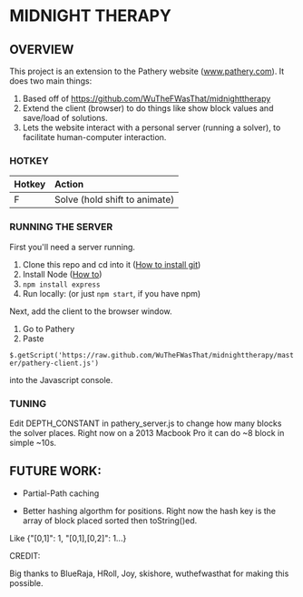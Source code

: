 # MIDNIGHT THERAPY #

<!--
## TABLE OF CONTENTS ##
* [OVERVIEW]
* [FEATURES]
* [INSTRUCTIONS]
* [KNOWN ISSUES]
* [FUTURE WORK]
-->

## OVERVIEW ##

This project is an extension to the Pathery website (www.pathery.com).  It does two main things:

1. Based off of https://github.com/WuTheFWasThat/midnighttherapy
2. Extend the client (browser) to do things like show block values and save/load of solutions.
3. Lets the website interact with a personal server (running a solver), to facilitate human-computer interaction.


### HOTKEY ###


| Hotkey        | Action                           |
| ------------- |:-------------------------------- |
| F             | Solve (hold shift to animate)      |


### RUNNING THE SERVER ###

First you'll need a server running.  

1. Clone this repo and cd into it (<a href="http://git-scm.com/book/en/Getting-Started-Installing-Git">How to install git</a>)
2. Install Node (<a href="http://howtonode.org/how-to-install-nodejs">How to</a>)
3. `npm install express`
4. Run locally: (or just `npm start`, if you have npm)

Next, add the client to the browser window.

1. Go to Pathery
2. Paste

`$.getScript('https://raw.github.com/WuTheFWasThat/midnighttherapy/master/pathery-client.js')`

into the Javascript console.


### TUNING ###
Edit DEPTH_CONSTANT in pathery_server.js to change how many blocks the solver places.  Right now on a 2013 Macbook Pro it can do ~8 block in simple ~10s.

## FUTURE WORK: ##

- Partial-Path caching

- Better hashing algorthm for positions.  Right now the hash key is the array of block placed sorted then toString()ed.

Like {"[0,1]": 1, "[0,1],[0,2]": 1...}

CREDIT:  

Big thanks to BlueRaja, HRoll, Joy, skishore, wuthefwasthat for making this possible.